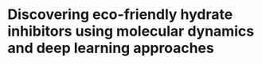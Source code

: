 # Discovering eco-friendly hydrate inhibitors using molecular dynamics and deep learning approaches
